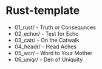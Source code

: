 # Rust-template

+ 01_rust/ - Truth or Consequnces
+ 02_echor/ - Test for Echo
+ 03_catr/ - On the Catwalk
+ 04_headr/ - Head Aches
+ 05_wcr/ - Word to Your Mother
+ 06_uniqr/ - Den of Uniquity